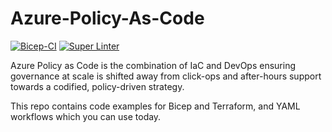 # Azure-Policy-As-Code
[![Bicep-CI](https://github.com/globalbao/azure-policy-as-code/actions/workflows/Bicep-CI.yml/badge.svg)](https://github.com/globalbao/azure-policy-as-code/actions/workflows/Bicep-CI.yml) [![Super Linter](https://github.com/globalbao/azure-policy-as-code/actions/workflows/super-linter.yml/badge.svg)](https://github.com/globalbao/azure-policy-as-code/actions/workflows/super-linter.yml)

Azure Policy as Code is the combination of IaC and DevOps ensuring governance at scale is shifted away from click-ops and after-hours support towards a codified, policy-driven strategy.

This repo contains code examples for Bicep and Terraform, and YAML workflows which you can use today.
